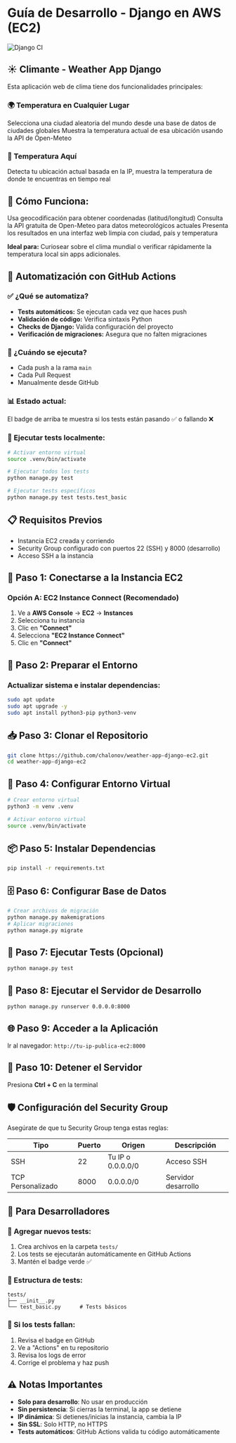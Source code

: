 # Guía de Desarrollo - Django en AWS (EC2)

![Django CI](https://github.com/chalonov/weather-app-django-ec2/workflows/Django%20CI/badge.svg)

## ☀️ Climante - Weather App Django

Esta aplicación web de clima tiene dos funcionalidades principales:

### 🌍 Temperatura en Cualquier Lugar
Selecciona una ciudad aleatoria del mundo desde una base de datos de ciudades globales
Muestra la temperatura actual de esa ubicación usando la API de Open-Meteo

### 📍 Temperatura Aquí
Detecta tu ubicación actual basada en la IP, muestra la temperatura de donde te encuentras en tiempo real

## 🔧 Cómo Funciona:

Usa geocodificación para obtener coordenadas (latitud/longitud)
Consulta la API gratuita de Open-Meteo para datos meteorológicos actuales
Presenta los resultados en una interfaz web limpia con ciudad, país y temperatura

**Ideal para:** Curiosear sobre el clima mundial o verificar rápidamente la temperatura local sin apps adicionales.

## 🤖 Automatización con GitHub Actions

### ✅ ¿Qué se automatiza?
- **Tests automáticos:** Se ejecutan cada vez que haces push
- **Validación de código:** Verifica sintaxis Python
- **Checks de Django:** Valida configuración del proyecto
- **Verificación de migraciones:** Asegura que no falten migraciones

### 🔄 ¿Cuándo se ejecuta?
- Cada push a la rama `main`
- Cada Pull Request
- Manualmente desde GitHub

### 📊 Estado actual:
El badge de arriba te muestra si los tests están pasando ✅ o fallando ❌

### 🧪 Ejecutar tests localmente:
```bash
# Activar entorno virtual
source .venv/bin/activate

# Ejecutar todos los tests
python manage.py test

# Ejecutar tests específicos
python manage.py test tests.test_basic
```

## 📋 Requisitos Previos

- Instancia EC2 creada y corriendo
- Security Group configurado con puertos 22 (SSH) y 8000 (desarrollo)
- Acceso SSH a la instancia

## 🚀 Paso 1: Conectarse a la Instancia EC2

### Opción A: EC2 Instance Connect (Recomendado)
1. Ve a **AWS Console** → **EC2** → **Instances**
2. Selecciona tu instancia
3. Clic en **"Connect"**
4. Selecciona **"EC2 Instance Connect"**
5. Clic en **"Connect"**

## 🔧 Paso 2: Preparar el Entorno

### Actualizar sistema e instalar dependencias:
```bash
sudo apt update
sudo apt upgrade -y
sudo apt install python3-pip python3-venv
```

## 📥 Paso 3: Clonar el Repositorio

```bash
git clone https://github.com/chalonov/weather-app-django-ec2.git
cd weather-app-django-ec2
```

## 🐍 Paso 4: Configurar Entorno Virtual

```bash
# Crear entorno virtual
python3 -m venv .venv

# Activar entorno virtual
source .venv/bin/activate
```

## 📦 Paso 5: Instalar Dependencias

```bash
pip install -r requirements.txt
```

## 🗄️ Paso 6: Configurar Base de Datos

```bash
# Crear archivos de migración
python manage.py makemigrations
# Aplicar migraciones
python manage.py migrate
```

## 🧪 Paso 7: Ejecutar Tests (Opcional)

```bash
python manage.py test
```

## 🚀 Paso 8: Ejecutar el Servidor de Desarrollo

```bash
python manage.py runserver 0.0.0.0:8000
```

## 🌐 Paso 9: Acceder a la Aplicación

Ir al navegador: `http://tu-ip-publica-ec2:8000`

## 🛑 Paso 10: Detener el Servidor

Presiona **Ctrl + C** en la terminal

## 🛡️ Configuración del Security Group

Asegúrate de que tu Security Group tenga estas reglas:

| Tipo | Puerto | Origen | Descripción |
|------|--------|--------|-------------|
| SSH | 22 | Tu IP o 0.0.0.0/0 | Acceso SSH |
| TCP Personalizado | 8000 | 0.0.0.0/0 | Servidor desarrollo |

## 🔧 Para Desarrolladores

### 🧪 Agregar nuevos tests:
1. Crea archivos en la carpeta `tests/`
2. Los tests se ejecutarán automáticamente en GitHub Actions
3. Mantén el badge verde ✅

### 📝 Estructura de tests:
```
tests/
├── __init__.py
└── test_basic.py      # Tests básicos
```

### 🚨 Si los tests fallan:
1. Revisa el badge en GitHub
2. Ve a "Actions" en tu repositorio
3. Revisa los logs de error
4. Corrige el problema y haz push

## ⚠️ Notas Importantes

- **Solo para desarrollo**: No usar en producción
- **Sin persistencia**: Si cierras la terminal, la app se detiene
- **IP dinámica**: Si detienes/inicias la instancia, cambia la IP
- **Sin SSL**: Solo HTTP, no HTTPS
- **Tests automáticos**: GitHub Actions valida tu código automáticamente